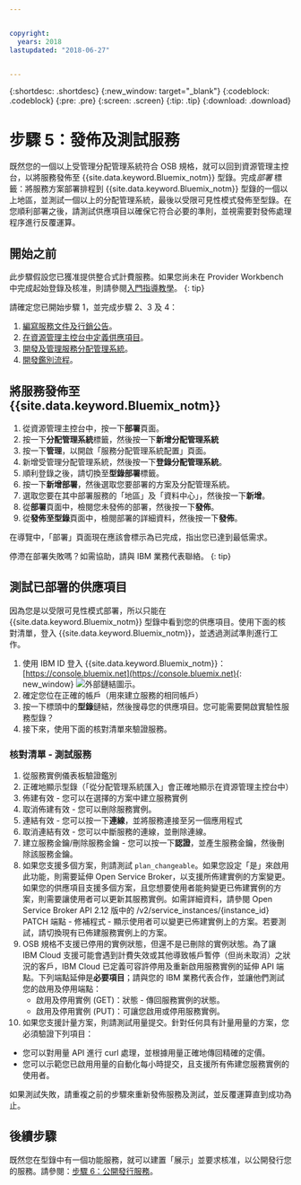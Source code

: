 ```yaml
---


copyright:
  years: 2018
lastupdated: "2018-06-27"


---
```


{:shortdesc: .shortdesc}
{:new_window: target="_blank"}
{:codeblock: .codeblock}
{:pre: .pre}
{:screen: .screen}
{:tip: .tip}
{:download: .download}

# 步驟 5：發佈及測試服務

既然您的一個以上受管理分配管理系統符合 OSB 規格，就可以回到資源管理主控台，以將服務發佈至 {{site.data.keyword.Bluemix_notm}} 型錄。完成*部署* 標籤：將服務方案部署排程到 {{site.data.keyword.Bluemix_notm}} 型錄的一個以上地區，並測試一個以上的分配管理系統，最後以受限可見性模式發佈至型錄。在您順利部署之後，請測試供應項目以確保它符合必要的準則，並視需要對發佈處理程序進行反覆運算。


## 開始之前

此步驟假設您已獲准提供整合式計費服務。如果您尚未在 Provider Workbench 中完成起始登錄及核准，則請參閱[入門指導教學](/docs/third-party/index.md)。
{: tip}

請確定您已開始步驟 1，並完成步驟 2、3 及 4：
1. [編寫服務文件及行銷公告](/docs/third-party/cis1-docs-marketing.html)。
2. [在資源管理主控台中定義供應項目](/docs/third-party/cis2-rmc-define.html)。
3. [開發及管理服務分配管理系統](/docs/third-party/cis3-broker.html)。
3. [開發鑑別流程](/docs/third-party/cis-iam.html)。

## 將服務發佈至 {{site.data.keyword.Bluemix_notm}}

1. 從資源管理主控台中，按一下**部署**頁面。
2. 按一下**分配管理系統**標籤，然後按一下**新增分配管理系統**
3. 按一下**管理**，以開啟「服務分配管理系統配置」頁面。
4. 新增受管理分配管理系統，然後按一下**登錄分配管理系統**。
5. 順利登錄之後，請切換至**型錄部署**標籤。
6. 按一下**新增部署**，然後選取您要部署的方案及分配管理系統。
7. 選取您要在其中部署服務的「地區」及「資料中心」，然後按一下**新增**。
8. 從**部署**頁面中，檢閱您未發佈的部署，然後按一下**發佈**。
9. 從**發佈至型錄**頁面中，檢閱部署的詳細資料，然後按一下**發佈**。

在導覽中，「部署」頁面現在應該會標示為已完成，指出您已達到最低需求。

停滯在部署失敗嗎？如需協助，請與 IBM 業務代表聯絡。
{: tip}

## 測試已部署的供應項目 

因為您是以受限可見性模式部署，所以只能在 {{site.data.keyword.Bluemix_notm}} 型錄中看到您的供應項目。使用下面的核對清單，登入 {{site.data.keyword.Bluemix_notm}}，並透過測試準則進行工作。

1. 使用 IBM ID 登入 {{site.data.keyword.Bluemix_notm}}：[https://console.bluemix.net](https://console.bluemix.net){: new_window} ![外部鏈結圖示](../icons/launch-glyph.svg "外部鏈結圖示")。
2. 確定您位在正確的帳戶（用來建立服務的相同帳戶）
3. 按一下標頭中的**型錄**鏈結，然後搜尋您的供應項目。您可能需要開啟實驗性服務型錄？
4. 接下來，使用下面的核對清單來驗證服務。

### 核對清單 - 測試服務
1. 從服務實例儀表板驗證鑑別
2. 正確地顯示型錄（「從分配管理系統匯入」會正確地顯示在資源管理主控台中）
3. 佈建有效 - 您可以在選擇的方案中建立服務實例
4. 取消佈建有效 - 您可以刪除服務實例。
5. 連結有效 - 您可以按一下**連線**，並將服務連接至另一個應用程式
6. 取消連結有效 - 您可以中斷服務的連線，並刪除連線。
7. 建立服務金鑰/刪除服務金鑰 - 您可以按一下**認證**，並產生服務金鑰，然後刪除該服務金鑰。
8. 如果您支援多個方案，則請測試 `plan_changeable`。如果您設定「是」來啟用此功能，則需要延伸 Open Service Broker，以支援所佈建實例的方案變更。如果您的供應項目支援多個方案，且您想要使用者能夠變更已佈建實例的方案，則需要讓使用者可以更新其服務實例。如需詳細資料，請參閱 Open Service Broker API 2.12 版中的 /v2/service_instances/{instance_id} PATCH 端點 - 修補程式 - 顯示使用者可以變更已佈建實例上的方案。若要測試，請切換現有已佈建服務實例上的方案。
9. OSB 規格不支援已停用的實例狀態，但還不是已刪除的實例狀態。為了讓 IBM Cloud 支援可能會遇到計費失效或其他導致帳戶暫停（但尚未取消）之狀況的客戶，IBM Cloud 已定義可容許停用及重新啟用服務實例的延伸 API 端點。下列端點延伸是**必要項目**；請與您的 IBM 業務代表合作，並讓他們測試您的啟用及停用端點：
   - 啟用及停用實例 (GET)：狀態 - 傳回服務實例的狀態。
   - 啟用及停用實例 (PUT)：可讓您啟用或停用服務實例。
10. 如果您支援計量方案，則請測試用量提交。針對任何具有計量用量的方案，您必須驗證下列項目：
   - 您可以對用量 API 進行 curl 處理，並根據用量正確地傳回精確的定價。
   - 您可以示範您已啟用用量的自動化每小時提交，且支援所有佈建您服務實例的使用者。

如果測試失敗，請重複之前的步驟來重新發佈服務及測試，並反覆運算直到成功為止。


## 後續步驟

既然您在型錄中有一個功能服務，就可以建置「展示」並要求核准，以公開發行您的服務。請參閱：[步驟 6：公開發行服務](/docs/third-party/cis6-ga.html)。
